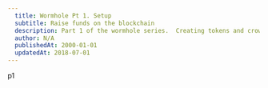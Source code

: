 ```yaml
---
  title: Wormhole Pt 1. Setup
  subtitle: Raise funds on the blockchain
  description: Part 1 of the wormhole series.  Creating tokens and crowdsales on Bitcoin Cash (BCH)
  author: N/A
  publishedAt: 2000-01-01
  updatedAt: 2018-07-01
---
```


p1